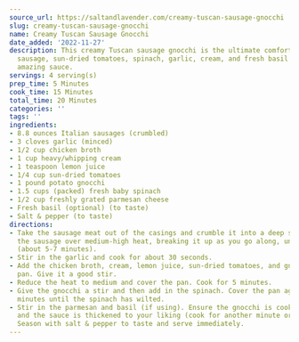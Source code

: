 ```yaml
---
source_url: https://saltandlavender.com/creamy-tuscan-sausage-gnocchi
slug: creamy-tuscan-sausage-gnocchi
name: Creamy Tuscan Sausage Gnocchi
date_added: '2022-11-27'
description: This creamy Tuscan sausage gnocchi is the ultimate comfort food! Italian
  sausage, sun-dried tomatoes, spinach, garlic, cream, and fresh basil make the most
  amazing sauce.
servings: 4 serving(s)
prep_time: 5 Minutes
cook_time: 15 Minutes
total_time: 20 Minutes
categories: ''
tags: ''
ingredients:
- 8.8 ounces Italian sausages (crumbled)
- 3 cloves garlic (minced)
- 1/2 cup chicken broth
- 1 cup heavy/whipping cream
- 1 teaspoon lemon juice
- 1/4 cup sun-dried tomatoes
- 1 pound potato gnocchi
- 1.5 cups (packed) fresh baby spinach
- 1/2 cup freshly grated parmesan cheese
- Fresh basil (optional) (to taste)
- Salt & pepper (to taste)
directions:
- Take the sausage meat out of the casings and crumble it into a deep skillet. Sauté
  the sausage over medium-high heat, breaking it up as you go along, until browned
  (about 5-7 minutes).
- Stir in the garlic and cook for about 30 seconds.
- Add the chicken broth, cream, lemon juice, sun-dried tomatoes, and gnocchi to the
  pan. Give it a good stir.
- Reduce the heat to medium and cover the pan. Cook for 5 minutes.
- Give the gnocchi a stir and then add in the spinach. Cover the pan again for 1-2
  minutes until the spinach has wilted.
- Stir in the parmesan and basil (if using). Ensure the gnocchi is cooked through
  and the sauce is thickened to your liking (cook for another minute or two if necessary).
  Season with salt & pepper to taste and serve immediately.
---
```

